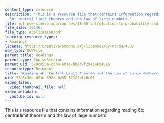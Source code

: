 ```yaml
---
content_type: resource
description: 'This is a resource file that contains information regarding reading
  6b: central limit theorem and the law of large numbers.'
file: /ol-ocw-studio-app/courses/18-05-introduction-to-probability-and-statistics-spring-2014/73a6c3dad25e892d0d3582122e1c6c01_MIT18_05S14_Reading6b.pdf
file_size: 361461
file_type: application/pdf
learning_resource_types:
- Readings
license: https://creativecommons.org/licenses/by-nc-sa/4.0/
ocw_type: OCWFile
parent_title: Readings
parent_type: CourseSection
parent_uid: 579c055a-ccb4-eb7e-bb6b-f294146b45a5
resourcetype: Document
title: 'Reading 6b: Central Limit Theorem and the Law of Large Numbers'
uid: 73a6c3da-d25e-892d-0d35-82122e1c6c01
video_files:
  video_thumbnail_file: null
video_metadata:
  youtube_id: null
---
```

This is a resource file that contains information regarding reading 6b: central limit theorem and the law of large numbers.